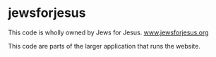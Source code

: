 jewsforjesus
============

This code is wholly owned by Jews for Jesus. 
www.jewsforjesus.org

This code are parts of the larger application that runs the website.
